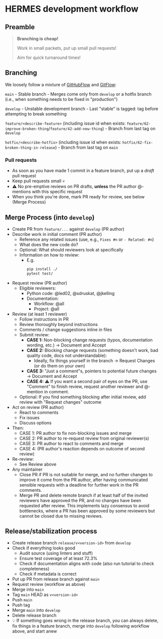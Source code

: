# HERMES development workflow

## Preamble

> **Branching is cheap!**
>
> Work in small packets, put up small pull requests!
>
> Aim for quick turnaround times!

## Branching

We loosely follow a mixture of [GitHubFlow](https://docs.github.com/en/get-started/quickstart/github-flow) and [GitFlow](https://nvie.com/posts/a-successful-git-branching-model/):

`main`
    - Stable branch
    - Merges come only from `develop` or a hotfix branch (i.e., when something needs to be fixed in "production")

`develop`
    - Unstable development branch
    - Last "stable" is tagged: tag before attempting to break something

`feature/<describe-feature>` (including issue id when exists: `feature/62-improve-broken-thing`/`feature/42-add-new-thing`)
    - Branch from last tag on `develop`

`hotfix/<describe-hotfix>` (including issue id when exists: `hotfix/62-fix-broken-thing-in-release`)
    - Branch from last tag on `main`

### Pull requests

- As soon as you have made 1 commit in a feature branch, put up a *draft* pull request
- Keep pull requests small :skull: 
- :warning: No pre-emptive reviews on PR drafts, **unless** the PR author @-mentions with this specific request
- When you think you're done, mark PR ready for review, see below (Merge Process)

## Merge Process (into `develop`)

- Create PR from `feature/...` against `develop` (PR author)
- Describe work in initial comment (PR author)
    - Reference any related issues (use, e.g., `Fixes #n` or `- Related: #n`)
    - What does the new code do?
    - Optional: What should reviewers look at specifically
    - Information on how to review:
        - E.g.
          ```bash
          pip install ./
          pytest test/
          ```
- Request review (PR author)
    - Eligible reviewers:
        - Python code: @led02, @sdruskat, @jkelling
        - Documentation:
            - Workflow: @all
            - Project: @all
- Review (at least 1 reviewer)
    - Follow instructions in PR
    - Review thoroughly beyond instructions
    - Comments / change suggestions inline in files
    - Submit review:
        - **CASE 1:** Non-blocking change requests (typos, documentation wording, etc.) -> Document and Accept
        - **CASE 2:** Blocking change requests (something doesn't work, bad quality code, docs not understandable):
            - Ideally, fix things yourself in the branch -> Request Changes (or do them on your own)
        - **CASE 3:** "Just a comment"s, pointers to potential future changes -> Document and Accept
        - **CASE 4:** :warning: If you want a second pair of eyes on the PR, use "Comment" to finish review, request another reviewer and @-mention in comment.
    - Optional: If you find something blocking after initial review, add review with "Request changes" outcome
- Act on review (PR author)
    - React to comments
    - Fix issues
    - Discuss options
- Then:
    - CASE 1: PR author to fix non-blocking issues and merge
    - CASE 2: PR author to re-request review from original reviewer(s)
    - CASE 3: PR author to react to comments and merge
    - CASE 4: (PR author's reaction depends on outcome of second review)
- Re-review:
    - See Review above
- Any maintainer
    - Close PR if PR is not suitable for merge, and no further changes to improve it come from the PR author,
      after having communicated sensible requests with a deadline for further work in the PR comments.
    - Merge PR and delete remote branch if at least half of the invited reviewers have approved the PR, and no changes have been requested after review.
      This implements lazy consensus to avoid bottlenecks, where a PR has been approved by some reviewers but cannot be closed due to missing reviews.

## Release/stabilization process

- Create release branch `release/v<version-id>` from `develop`
- Check if everything looks good
    - Audit source (using linters and stuff)
    - Ensure test coverage of at least 72.3%
    - Check if documentation aligns with code (also run tutorial to check completeness)
    - Check if metadata is correct
- Put up PR from release branch against `main`
- Request review (workflow as above)
- Merge into `main`
- Tag `main` HEAD as `v<version-id>`
- Push `main`
- Push tag
- Merge `main` into `develop`
- Delete release branch
- :bulb: If something goes wrong in the release branch, you can always delete, fix things in a feature branch, merge into `develop` following workflow above, and start anew
